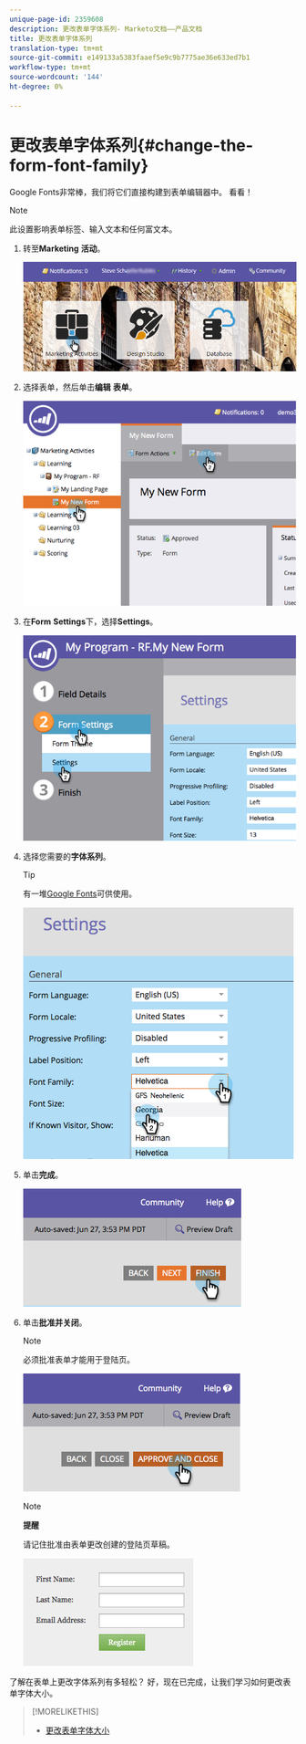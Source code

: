 ```yaml
---
unique-page-id: 2359608
description: 更改表单字体系列- Marketo文档——产品文档
title: 更改表单字体系列
translation-type: tm+mt
source-git-commit: e149133a5383faaef5e9c9b7775ae36e633ed7b1
workflow-type: tm+mt
source-wordcount: '144'
ht-degree: 0%

---
```



# 更改表单字体系列{#change-the-form-font-family}

Google Fonts非常棒，我们将它们直接构建到表单编辑器中。 看看！

>[!NOTE]
>
>此设置影响表单标签、输入文本和任何富文本。

1. 转至&#x200B;**Marketing** **活动**。

   ![](assets/login-marketing-activities.png)

1. 选择表单，然后单击&#x200B;**编辑** **表单**。

   ![](assets/image2014-9-15-15-3a47-3a27.png)

1. 在&#x200B;**Form** **Settings**&#x200B;下，选择&#x200B;**Settings**。

   ![](assets/image2014-9-15-15-3a47-3a56.png)

1. 选择您需要的&#x200B;**字体系列**。

   >[!TIP]
   >
   >有一堆[Google Fonts](http://www.google.com/fonts)可供使用。

   ![](assets/image2014-9-15-16-3a0-3a8.png)

1. 单击&#x200B;**完成**。

   ![](assets/image2014-9-15-16-3a0-3a15.png)

1. 单击&#x200B;**批准并关闭**。

   >[!NOTE]
   >
   >必须批准表单才能用于登陆页。

   ![](assets/image2014-9-15-16-3a1-3a28.png)

   >[!NOTE]
   >
   >**提醒**
   >
   >
   >请记住批准由表单更改创建的登陆页草稿。

   ![](assets/image2014-9-15-16-3a2-3a1.png)

了解在表单上更改字体系列有多轻松？ 好，现在已完成，让我们学习如何更改表单字体大小。

>[!MORELIKETHIS]
>
>* [更改表单字体大小](change-the-form-font-size.md)

>



